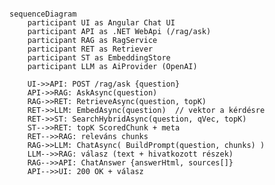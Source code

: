 ﻿```mermaid

sequenceDiagram
    participant UI as Angular Chat UI
    participant API as .NET WebApi (/rag/ask)
    participant RAG as RagService
    participant RET as Retriever
    participant ST as EmbeddingStore
    participant LLM as AiProvider (OpenAI)

    UI->>API: POST /rag/ask {question}
    API->>RAG: AskAsync(question)
    RAG->>RET: RetrieveAsync(question, topK)
    RET->>LLM: EmbedAsync(question)  // vektor a kérdésre
    RET->>ST: SearchHybridAsync(question, qVec, topK)
    ST-->>RET: topK ScoredChunk + meta
    RET-->>RAG: releváns chunks
    RAG->>LLM: ChatAsync( BuildPrompt(question, chunks) )
    LLM-->>RAG: válasz (text + hivatkozott részek)
    RAG-->>API: ChatAnswer {answerHtml, sources[]}
    API-->>UI: 200 OK + válasz
```